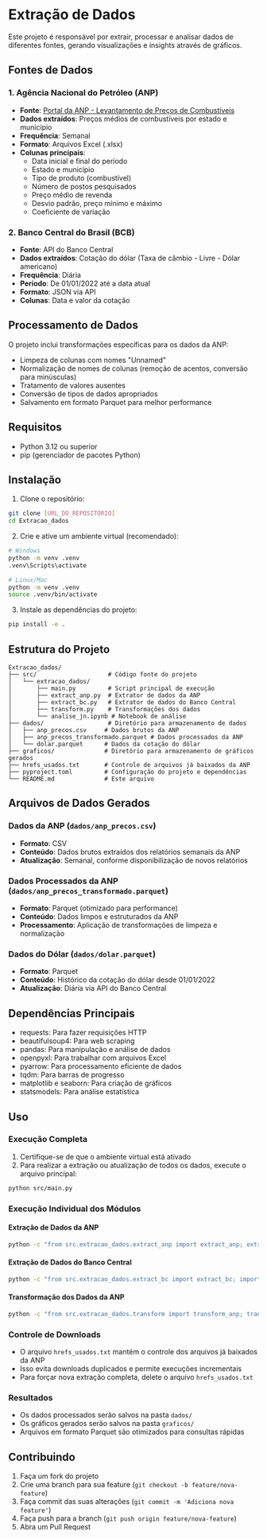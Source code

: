 # Extração de Dados

Este projeto é responsável por extrair, processar e analisar dados de diferentes fontes, gerando visualizações e insights através de gráficos.

## Fontes de Dados

### 1. Agência Nacional do Petróleo (ANP)
- **Fonte**: [Portal da ANP - Levantamento de Preços de Combustíveis](https://www.gov.br/anp/pt-br/assuntos/precos-e-defesa-da-concorrencia/precos/levantamento-de-precos-de-combustiveis-ultimas-semanas-pesquisadas)
- **Dados extraídos**: Preços médios de combustíveis por estado e município
- **Frequência**: Semanal
- **Formato**: Arquivos Excel (.xlsx)
- **Colunas principais**:
  - Data inicial e final do período
  - Estado e município
  - Tipo de produto (combustível)
  - Número de postos pesquisados
  - Preço médio de revenda
  - Desvio padrão, preço mínimo e máximo
  - Coeficiente de variação

### 2. Banco Central do Brasil (BCB)
- **Fonte**: API do Banco Central
- **Dados extraídos**: Cotação do dólar (Taxa de câmbio - Livre - Dólar americano)
- **Frequência**: Diária
- **Período**: De 01/01/2022 até a data atual
- **Formato**: JSON via API
- **Colunas**: Data e valor da cotação

## Processamento de Dados

O projeto inclui transformações específicas para os dados da ANP:
- Limpeza de colunas com nomes "Unnamed"
- Normalização de nomes de colunas (remoção de acentos, conversão para minúsculas)
- Tratamento de valores ausentes
- Conversão de tipos de dados apropriados
- Salvamento em formato Parquet para melhor performance

## Requisitos

- Python 3.12 ou superior
- pip (gerenciador de pacotes Python)

## Instalação

1. Clone o repositório:
```bash
git clone [URL_DO_REPOSITÓRIO]
cd Extracao_dados
```

2. Crie e ative um ambiente virtual (recomendado):
```bash
# Windows
python -m venv .venv
.venv\Scripts\activate

# Linux/Mac
python -m venv .venv
source .venv/bin/activate
```

3. Instale as dependências do projeto:
```bash
pip install -e .
```

## Estrutura do Projeto

```
Extracao_dados/
├── src/                    # Código fonte do projeto
│   └── extracao_dados/
│       ├── main.py         # Script principal de execução
│       ├── extract_anp.py  # Extrator de dados da ANP
│       ├── extract_bc.py   # Extrator de dados do Banco Central
│       ├── transform.py    # Transformações dos dados
│       └── analise_jn.ipynb # Notebook de análise
├── dados/                  # Diretório para armazenamento de dados
│   ├── anp_precos.csv     # Dados brutos da ANP
│   ├── anp_precos_transformado.parquet # Dados processados da ANP
│   └── dolar.parquet      # Dados da cotação do dólar
├── graficos/              # Diretório para armazenamento de gráficos gerados
├── hrefs_usados.txt       # Controle de arquivos já baixados da ANP
├── pyproject.toml         # Configuração do projeto e dependências
└── README.md              # Este arquivo
```

## Arquivos de Dados Gerados

### Dados da ANP (`dados/anp_precos.csv`)
- **Formato**: CSV
- **Conteúdo**: Dados brutos extraídos dos relatórios semanais da ANP
- **Atualização**: Semanal, conforme disponibilização de novos relatórios

### Dados Processados da ANP (`dados/anp_precos_transformado.parquet`)
- **Formato**: Parquet (otimizado para performance)
- **Conteúdo**: Dados limpos e estruturados da ANP
- **Processamento**: Aplicação de transformações de limpeza e normalização

### Dados do Dólar (`dados/dolar.parquet`)
- **Formato**: Parquet
- **Conteúdo**: Histórico da cotação do dólar desde 01/01/2022
- **Atualização**: Diária via API do Banco Central

## Dependências Principais

- requests: Para fazer requisições HTTP
- beautifulsoup4: Para web scraping
- pandas: Para manipulação e análise de dados
- openpyxl: Para trabalhar com arquivos Excel
- pyarrow: Para processamento eficiente de dados
- tqdm: Para barras de progresso
- matplotlib e seaborn: Para criação de gráficos
- statsmodels: Para análise estatística

## Uso

### Execução Completa
1. Certifique-se de que o ambiente virtual está ativado
2. Para realizar a extração ou atualização de todos os dados, execute o arquivo principal:
```bash
python src/main.py
```

### Execução Individual dos Módulos

#### Extração de Dados da ANP
```bash
python -c "from src.extracao_dados.extract_anp import extract_anp; extract_anp()"
```

#### Extração de Dados do Banco Central
```bash
python -c "from src.extracao_dados.extract_bc import extract_bc; import datetime; extract_bc('01/01/2022', datetime.datetime.now().strftime('%d/%m/%Y'))"
```

#### Transformação dos Dados da ANP
```bash
python -c "from src.extracao_dados.transform import transform_anp; transform_anp()"
```

### Controle de Downloads
- O arquivo `hrefs_usados.txt` mantém o controle dos arquivos já baixados da ANP
- Isso evita downloads duplicados e permite execuções incrementais
- Para forçar nova extração completa, delete o arquivo `hrefs_usados.txt`

### Resultados
- Os dados processados serão salvos na pasta `dados/`
- Os gráficos gerados serão salvos na pasta `graficos/`
- Arquivos em formato Parquet são otimizados para consultas rápidas

## Contribuindo

1. Faça um fork do projeto
2. Crie uma branch para sua feature (`git checkout -b feature/nova-feature`)
3. Faça commit das suas alterações (`git commit -m 'Adiciona nova feature'`)
4. Faça push para a branch (`git push origin feature/nova-feature`)
5. Abra um Pull Request

